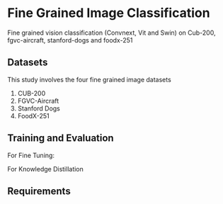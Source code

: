 # Fine Grained Image Classification
Fine grained vision classification (Convnext, Vit and Swin) on Cub-200, fgvc-aircraft, stanford-dogs and foodx-251

## Datasets
This study involves the four fine grained image datasets
1. CUB-200
2. FGVC-Aircraft
3. Stanford Dogs
4. FoodX-251
## Training and Evaluation
For Fine Tuning:


For Knowledge Distillation

## Requirements

